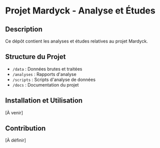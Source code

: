 # Projet Mardyck - Analyse et Études

## Description
Ce dépôt contient les analyses et études relatives au projet Mardyck.

## Structure du Projet
- `/data` : Données brutes et traitées
- `/analyses` : Rapports d'analyse
- `/scripts` : Scripts d'analyse de données
- `/docs` : Documentation du projet

## Installation et Utilisation
[À venir]

## Contribution
[À définir]
